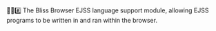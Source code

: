 🌳️🌐️#️⃣️ The Bliss Browser EJSS language support module, allowing EJSS programs to be written in and ran within the browser.
